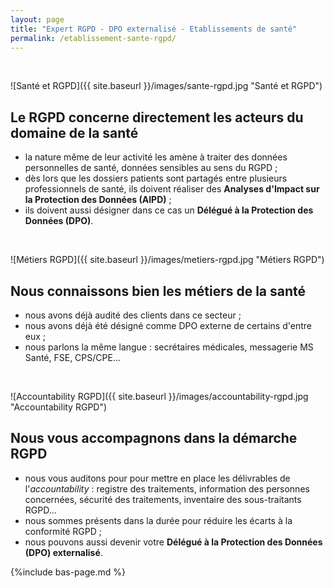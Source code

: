 ```yaml
---
layout: page
title: "Expert RGPD - DPO externalisé - Etablissements de santé"
permalink: /etablissement-sante-rgpd/
---
```


&nbsp;

![Santé et RGPD]({{ site.baseurl }}/images/sante-rgpd.jpg "Santé et RGPD")
## Le RGPD concerne directement les acteurs du domaine de la santé
* la nature même de leur activité les amène à traiter des données personnelles de santé, données sensibles au sens du RGPD ;
* dès lors que les dossiers patients sont partagés entre plusieurs professionnels de santé, ils doivent réaliser des **Analyses d'Impact sur la Protection des Données (AIPD)** ;
* ils doivent aussi désigner dans ce cas un **Délégué à la Protection des Données (DPO)**.

&nbsp;

![Métiers RGPD]({{ site.baseurl }}/images/metiers-rgpd.jpg "Métiers RGPD")
## Nous connaissons bien les métiers de la santé
* nous avons déjà audité des clients dans ce secteur ;
* nous avons déjà été désigné comme DPO externe de certains d'entre eux ;
* nous parlons la même langue : secrétaires médicales, messagerie MS Santé, FSE, CPS/CPE...

&nbsp;

![Accountability RGPD]({{ site.baseurl }}/images/accountability-rgpd.jpg "Accountability RGPD")
## Nous vous accompagnons dans la démarche RGPD
* nous vous auditons pour pour mettre en place les délivrables de l'*accountability* : registre des traitements, information des personnes concernées, sécurité des traitements, inventaire des sous-traitants RGPD...
* nous sommes présents dans la durée pour réduire les écarts à la conformité RGPD ;
* nous pouvons aussi devenir votre **Délégué à la Protection des Données (DPO) externalisé**.

{%include bas-page.md %}
